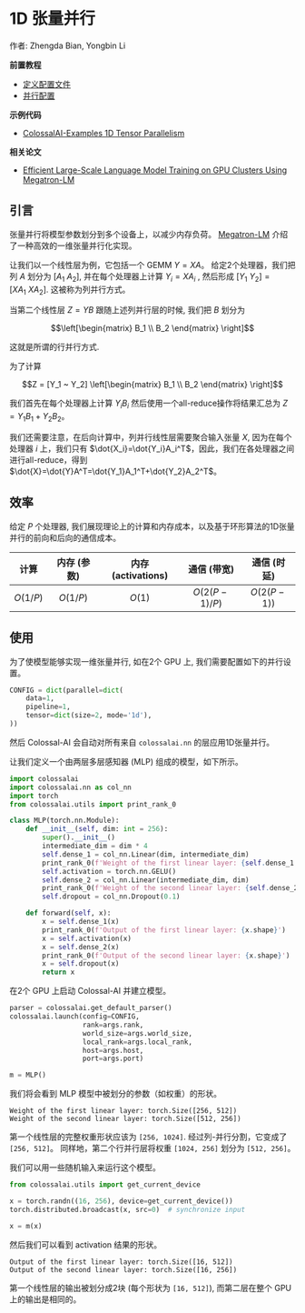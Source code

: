 # 1D 张量并行

作者: Zhengda Bian, Yongbin Li

**前置教程**
- [定义配置文件](../basics/define_your_config.md)
- [并行配置](../basics/configure_parallelization.md)

**示例代码**
- [ColossalAI-Examples 1D Tensor Parallelism](https://github.com/hpcaitech/ColossalAI-Examples/tree/main/features/tensor_parallel/tensor_parallel_1d.py)

**相关论文**
- [Efficient Large-Scale Language Model Training on GPU Clusters Using Megatron-LM](https://deepakn94.github.io/assets/papers/megatron-sc21.pdf)

## 引言

张量并行将模型参数划分到多个设备上，以减少内存负荷。
[Megatron-LM](https://deepakn94.github.io/assets/papers/megatron-sc21.pdf) 介绍了一种高效的一维张量并行化实现。

让我们以一个线性层为例，它包括一个 GEMM $Y = XA$。 给定2个处理器，我们把列 $A$ 划分为 $[A_1 ~ A_2]$, 并在每个处理器上计算 $Y_i = XA_i$ , 然后形成 $[Y_1 ~ Y_2] = [XA_1 ~ XA_2]$. 这被称为列并行方式。

当第二个线性层 $Z=YB$ 跟随上述列并行层的时候, 我们把 $B$ 划分为
```math
\left[\begin{matrix} B_1 \\ B_2 \end{matrix} \right]
```
这就是所谓的行并行方式.<br>

为了计算
```math
Z = [Y_1 ~ Y_2] \left[\begin{matrix} B_1 \\ B_2 \end{matrix} \right]
```
我们首先在每个处理器上计算 $Y_iB_i$ 然后使用一个all-reduce操作将结果汇总为 $Z=Y_1B_1+Y_2B_2$。

我们还需要注意，在后向计算中，列并行线性层需要聚合输入张量 $X$, 因为在每个处理器 $i$ 上，我们只有 $\dot{X_i}=\dot{Y_i}A_i^T$，因此，我们在各处理器之间进行all-reduce，得到 $\dot{X}=\dot{Y}A^T=\dot{Y_1}A_1^T+\dot{Y_2}A_2^T$。

## 效率
给定 $P$ 个处理器, 我们展现理论上的计算和内存成本，以及基于环形算法的1D张量并行的前向和后向的通信成本。

| 计算 | 内存 (参数) | 内存 (activations) | 通信 (带宽) | 通信 (时延) |
| :-:         | :-:              | :-:                  | :-:                       | :-:                     |
| $O(1/P)$    | $O(1/P)$         | $O(1)$               | $O(2(P-1)/P)$             | $O(2(P-1))$             |

## 使用

为了使模型能够实现一维张量并行, 如在2个 GPU 上, 我们需要配置如下的并行设置。
```python
CONFIG = dict(parallel=dict(
    data=1,
    pipeline=1,
    tensor=dict(size=2, mode='1d'),
))
```

然后 Colossal-AI 会自动对所有来自 `colossalai.nn` 的层应用1D张量并行。

让我们定义一个由两层多层感知器 (MLP) 组成的模型，如下所示。
```python
import colossalai
import colossalai.nn as col_nn
import torch
from colossalai.utils import print_rank_0

class MLP(torch.nn.Module):
    def __init__(self, dim: int = 256):
        super().__init__()
        intermediate_dim = dim * 4
        self.dense_1 = col_nn.Linear(dim, intermediate_dim)
        print_rank_0(f'Weight of the first linear layer: {self.dense_1.weight.transpose(0, 1).shape}')
        self.activation = torch.nn.GELU()
        self.dense_2 = col_nn.Linear(intermediate_dim, dim)
        print_rank_0(f'Weight of the second linear layer: {self.dense_2.weight.transpose(0, 1).shape}')
        self.dropout = col_nn.Dropout(0.1)

    def forward(self, x):
        x = self.dense_1(x)
        print_rank_0(f'Output of the first linear layer: {x.shape}')
        x = self.activation(x)
        x = self.dense_2(x)
        print_rank_0(f'Output of the second linear layer: {x.shape}')
        x = self.dropout(x)
        return x
```

在2个 GPU 上启动 Colossal-AI 并建立模型。

```python
parser = colossalai.get_default_parser()
colossalai.launch(config=CONFIG,
                  rank=args.rank,
                  world_size=args.world_size,
                  local_rank=args.local_rank,
                  host=args.host,
                  port=args.port)

m = MLP()
```
我们将会看到 MLP 模型中被划分的参数（如权重）的形状。
```shell
Weight of the first linear layer: torch.Size([256, 512])
Weight of the second linear layer: torch.Size([512, 256])
```
第一个线性层的完整权重形状应该为 `[256, 1024]`. 经过列-并行分割，它变成了 `[256, 512]`。
同样地，第二个行并行层将权重 `[1024, 256]` 划分为 `[512, 256]`。

我们可以用一些随机输入来运行这个模型。
```python
from colossalai.utils import get_current_device

x = torch.randn((16, 256), device=get_current_device())
torch.distributed.broadcast(x, src=0)  # synchronize input

x = m(x)
```
然后我们可以看到 activation 结果的形状。
```shell
Output of the first linear layer: torch.Size([16, 512])
Output of the second linear layer: torch.Size([16, 256])
```
第一个线性层的输出被划分成2块 (每个形状为 `[16, 512]`), 而第二层在整个 GPU 上的输出是相同的。
